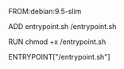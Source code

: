 FROM:debian:9.5-slim


ADD entrypoint.sh /entrypoint.sh

RUN chmod +x /entrypoint.sh

ENTRYPOINT["/entrypoint.sh"]